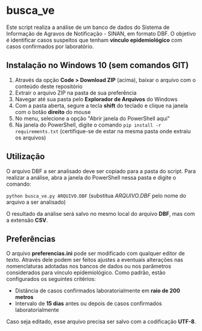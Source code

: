 # busca_ve
Este script realiza a análise de um banco de dados do Sistema de Informação de Agravos de Notificação - SINAN, em formato DBF.
O objetivo é identificar casos suspeitos que tenham **vínculo epidemiológico** com casos confirmados por laboratório.
## Instalação no Windows 10 (sem comandos GIT)
1. Através da opção **Code > Download ZIP** (acima), baixar o arquivo com o conteúdo deste repositório
2. Extrair o arquivo ZIP na pasta de sua preferência
3. Navegar até sua pasta pelo **Explorador de Arquivos** do Windows
4. Com a pasta aberta, segure a tecla **shift** do teclado e clique na janela com o botão **direito** do mouse
5. No menu, selecione a opção "Abrir janela do PowerShell aqui"
6. Na janela do PowerShell, digite o comando `pip install -r requirements.txt` (certifique-se de estar na mesma pasta onde extraiu os arquivos)
## Utilização
O arquivo DBF a ser analisado deve ser copiado para a pasta do script. Para realizar a análise, abra a janela do PowerShell nessa pasta e digite o comando:

`python busca_ve.py ARQUIVO.DBF` (substitua *ARQUIVO.DBF* pelo nome do arquivo a ser analisado)

O resultado da análise será salvo no mesmo local do arquivo **DBF**, mas com a extensão **CSV**.
## Preferências
O arquivo **preferencias.ini** pode ser modificado com qualquer editor de texto. Através dele podem ser feitos ajustes a eventuais alterações nas nomenclaturas adotadas nos bancos de dados ou nos parâmetros considerados para vínculo epidemiológico. Como padrão, estão configurados os seguintes critérios:
- Distância de casos confirmados laboratorialmente em **raio de 200 metros**
- Intervalo de **15 dias** antes ou depois de casos confirmados laboratorialmente

Caso seja editado, esse arquivo precisa ser salvo com a codificação **UTF-8**.
